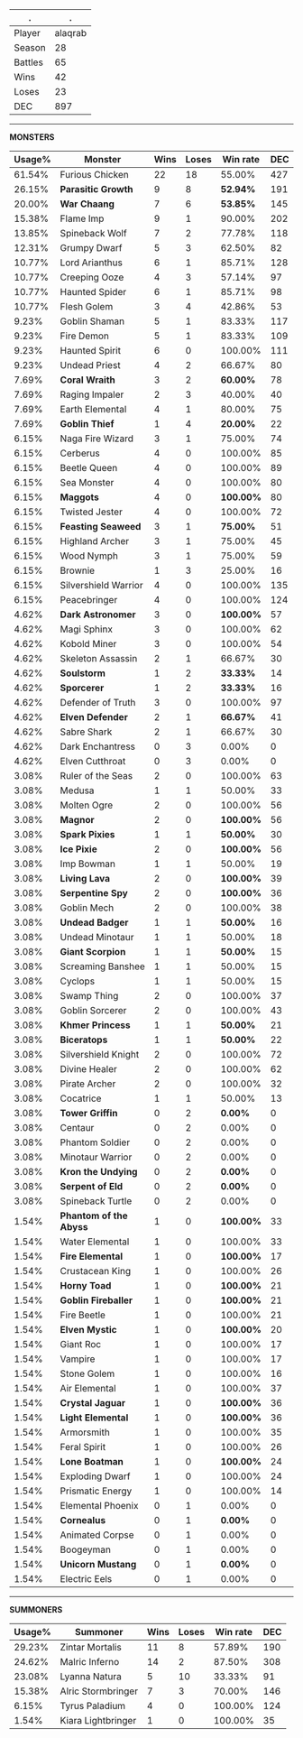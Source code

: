 .|.
|-|-
Player|alaqrab
Season|28
Battles|65
Wins|42
Loses|23
DEC|897

---
**MONSTERS**

Usage%|Monster|Wins|Loses|Win rate|DEC|
-|-|-|-|-|-|
61.54%|Furious Chicken|22|18|55.00%|427|
26.15%|**Parasitic Growth**|9|8|**52.94%**|191|
20.00%|**War Chaang**|7|6|**53.85%**|145|
15.38%|Flame Imp|9|1|90.00%|202|
13.85%|Spineback Wolf|7|2|77.78%|118|
12.31%|Grumpy Dwarf|5|3|62.50%|82|
10.77%|Lord Arianthus|6|1|85.71%|128|
10.77%|Creeping Ooze|4|3|57.14%|97|
10.77%|Haunted Spider|6|1|85.71%|98|
10.77%|Flesh Golem|3|4|42.86%|53|
9.23%|Goblin Shaman|5|1|83.33%|117|
9.23%|Fire Demon|5|1|83.33%|109|
9.23%|Haunted Spirit|6|0|100.00%|111|
9.23%|Undead Priest|4|2|66.67%|80|
7.69%|**Coral Wraith**|3|2|**60.00%**|78|
7.69%|Raging Impaler|2|3|40.00%|40|
7.69%|Earth Elemental|4|1|80.00%|75|
7.69%|**Goblin Thief**|1|4|**20.00%**|22|
6.15%|Naga Fire Wizard|3|1|75.00%|74|
6.15%|Cerberus|4|0|100.00%|85|
6.15%|Beetle Queen|4|0|100.00%|89|
6.15%|Sea Monster|4|0|100.00%|80|
6.15%|**Maggots**|4|0|**100.00%**|80|
6.15%|Twisted Jester|4|0|100.00%|72|
6.15%|**Feasting Seaweed**|3|1|**75.00%**|51|
6.15%|Highland Archer|3|1|75.00%|45|
6.15%|Wood Nymph|3|1|75.00%|59|
6.15%|Brownie|1|3|25.00%|16|
6.15%|Silvershield Warrior|4|0|100.00%|135|
6.15%|Peacebringer|4|0|100.00%|124|
4.62%|**Dark Astronomer**|3|0|**100.00%**|57|
4.62%|Magi Sphinx|3|0|100.00%|62|
4.62%|Kobold Miner|3|0|100.00%|54|
4.62%|Skeleton Assassin|2|1|66.67%|30|
4.62%|**Soulstorm**|1|2|**33.33%**|14|
4.62%|**Sporcerer**|1|2|**33.33%**|16|
4.62%|Defender of Truth|3|0|100.00%|97|
4.62%|**Elven Defender**|2|1|**66.67%**|41|
4.62%|Sabre Shark|2|1|66.67%|30|
4.62%|Dark Enchantress|0|3|0.00%|0|
4.62%|Elven Cutthroat|0|3|0.00%|0|
3.08%|Ruler of the Seas|2|0|100.00%|63|
3.08%|Medusa|1|1|50.00%|33|
3.08%|Molten Ogre|2|0|100.00%|56|
3.08%|**Magnor**|2|0|**100.00%**|56|
3.08%|**Spark Pixies**|1|1|**50.00%**|30|
3.08%|**Ice Pixie**|2|0|**100.00%**|56|
3.08%|Imp Bowman|1|1|50.00%|19|
3.08%|**Living Lava**|2|0|**100.00%**|39|
3.08%|**Serpentine Spy**|2|0|**100.00%**|36|
3.08%|Goblin Mech|2|0|100.00%|38|
3.08%|**Undead Badger**|1|1|**50.00%**|16|
3.08%|Undead Minotaur|1|1|50.00%|18|
3.08%|**Giant Scorpion**|1|1|**50.00%**|15|
3.08%|Screaming Banshee|1|1|50.00%|15|
3.08%|Cyclops|1|1|50.00%|15|
3.08%|Swamp Thing|2|0|100.00%|37|
3.08%|Goblin Sorcerer|2|0|100.00%|43|
3.08%|**Khmer Princess**|1|1|**50.00%**|21|
3.08%|**Biceratops**|1|1|**50.00%**|22|
3.08%|Silvershield Knight|2|0|100.00%|72|
3.08%|Divine Healer|2|0|100.00%|62|
3.08%|Pirate Archer|2|0|100.00%|32|
3.08%|Cocatrice|1|1|50.00%|13|
3.08%|**Tower Griffin**|0|2|**0.00%**|0|
3.08%|Centaur|0|2|0.00%|0|
3.08%|Phantom Soldier|0|2|0.00%|0|
3.08%|Minotaur Warrior|0|2|0.00%|0|
3.08%|**Kron the Undying**|0|2|**0.00%**|0|
3.08%|**Serpent of Eld**|0|2|**0.00%**|0|
3.08%|Spineback Turtle|0|2|0.00%|0|
1.54%|**Phantom of the Abyss**|1|0|**100.00%**|33|
1.54%|Water Elemental|1|0|100.00%|33|
1.54%|**Fire Elemental**|1|0|**100.00%**|17|
1.54%|Crustacean King|1|0|100.00%|26|
1.54%|**Horny Toad**|1|0|**100.00%**|21|
1.54%|**Goblin Fireballer**|1|0|**100.00%**|21|
1.54%|Fire Beetle|1|0|100.00%|21|
1.54%|**Elven Mystic**|1|0|**100.00%**|20|
1.54%|Giant Roc|1|0|100.00%|17|
1.54%|Vampire|1|0|100.00%|17|
1.54%|Stone Golem|1|0|100.00%|16|
1.54%|Air Elemental|1|0|100.00%|37|
1.54%|**Crystal Jaguar**|1|0|**100.00%**|36|
1.54%|**Light Elemental**|1|0|**100.00%**|36|
1.54%|Armorsmith|1|0|100.00%|35|
1.54%|Feral Spirit|1|0|100.00%|26|
1.54%|**Lone Boatman**|1|0|**100.00%**|24|
1.54%|Exploding Dwarf|1|0|100.00%|24|
1.54%|Prismatic Energy|1|0|100.00%|14|
1.54%|Elemental Phoenix|0|1|0.00%|0|
1.54%|**Cornealus**|0|1|**0.00%**|0|
1.54%|Animated Corpse|0|1|0.00%|0|
1.54%|Boogeyman|0|1|0.00%|0|
1.54%|**Unicorn Mustang**|0|1|**0.00%**|0|
1.54%|Electric Eels|0|1|0.00%|0|

---
**SUMMONERS**

Usage%|Summoner|Wins|Loses|Win rate|DEC|
-|-|-|-|-|-|
29.23%|Zintar Mortalis|11|8|57.89%|190|
24.62%|Malric Inferno|14|2|87.50%|308|
23.08%|Lyanna Natura|5|10|33.33%|91|
15.38%|Alric Stormbringer|7|3|70.00%|146|
6.15%|Tyrus Paladium|4|0|100.00%|124|
1.54%|Kiara Lightbringer|1|0|100.00%|35|
